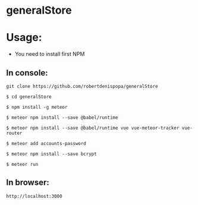 # generalStore

# Usage:
* You need to install first NPM

## In console:
```
git clone https://github.com/robertdenispopa/generalStore

$ cd generalStore

$ npm install -g meteor

$ meteor npm install --save @babel/runtime

$ meteor npm install --save @babel/runtime vue vue-meteor-tracker vue-router

$ meteor add accounts-password

$ meteor npm install --save bcrypt

$ meteor run
```
## In browser:
```
http://localhost:3000
```
